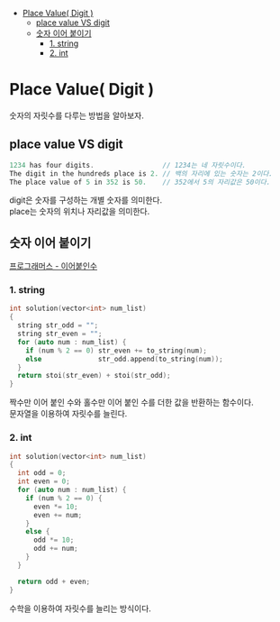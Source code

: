 - [Place Value( Digit )](#place-value-digit-)
  - [place value VS digit](#place-value-vs-digit)
  - [숫자 이어 붙이기](#숫자-이어-붙이기)
    - [1. string](#1-string)
    - [2. int](#2-int)

# Place Value( Digit )
숫자의 자릿수를 다루는 방법을 알아보자.

## place value VS digit
```cpp
1234 has four digits.                 // 1234는 네 자릿수이다.
The digit in the hundreds place is 2. // 백의 자리에 있는 숫자는 2이다.
The place value of 5 in 352 is 50.    // 352에서 5의 자리값은 50이다.
```
digit은 숫자를 구성하는 개별 숫자를 의미한다. </br>
place는 숫자의 위치나 자리값을 의미한다.

## 숫자 이어 붙이기

[프로그래머스 - 이어붙인수](https://school.programmers.co.kr/learn/courses/30/lessons/181928)

### 1. string
```cpp
int solution(vector<int> num_list)
{
  string str_odd = "";
  string str_even = "";
  for (auto num : num_list) {
    if (num % 2 == 0) str_even += to_string(num);
    else              str_odd.append(to_string(num));
  }
  return stoi(str_even) + stoi(str_odd);
}
```
짝수만 이어 붙인 수와 홀수만 이어 붙인 수를 더한 값을 반환하는 함수이다. </br>
문자열을 이용하여 자릿수를 늘린다.

### 2. int

```cpp
int solution(vector<int> num_list)
{
  int odd = 0;
  int even = 0;
  for (auto num : num_list) {
    if (num % 2 == 0) {
      even *= 10;
      even += num;
    }
    else {
      odd *= 10;
      odd += num;
    }
  }

  return odd + even;
}
```
수학을 이용하여 자릿수를 늘리는 방식이다.